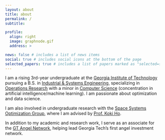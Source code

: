 ```yaml
---
layout: about
title: about
permalink: /
subtitle:

profile:
  align: right
  image: graphnode.gif
  address: >

news: false # includes a list of news items
social: true # includes social icons at the bottom of the page
selected_papers: true # includes a list of papers marked as "selected={true}"
---
```


<!-- Write your biography here. Tell the world about yourself. Link to your favorite [subreddit](http://reddit.com). You can put a picture in, too. The code is already in, just name your picture `prof_pic.jpg` and put it in the `img/` folder.

Put your address / P.O. box / other info right below your picture. You can also disable any these elements by editing `profile` property of the YAML header of your `_pages/about.md`. Edit `_bibliography/papers.bib` and Jekyll will render your [publications page](/al-folio/publications/) automatically.

Link to your social media connections, too. This theme is set up to use [Font Awesome icons](http://fortawesome.github.io/Font-Awesome/) and [Academicons](https://jpswalsh.github.io/academicons/), like the ones below. Add your Facebook, Twitter, LinkedIn, Google Scholar, or just disable all of them. -->
<!--  -->

I am a rising 3rd-year undergraduate at the [Georgia Institute of Technology](http://gatech.edu) pursuing a B.S. in [Industrial & Systems Engineering](https://www.isye.gatech.edu/), specializing in [Operations Research](https://www.isye.gatech.edu/academics/undergraduate/degrees/operations-research) with a minor in [Computer Science](https://www.cc.gatech.edu/) (concentration in artificial intelligence/machine learning). I am passionate about optimization and data science.

I am also involved in undergraduate research with the [Space Systems Optimization Group](https://ssog.ae.gatech.edu/), where I am advised by [Prof. Koki Ho](https://ae.gatech.edu/directory/person/koki-ho).

In addition to my academic and research work, I serve as an associate for the [GT Angel Network](https://gtangelnetwork.com), helping lead Georgia Tech’s first angel investment network.
